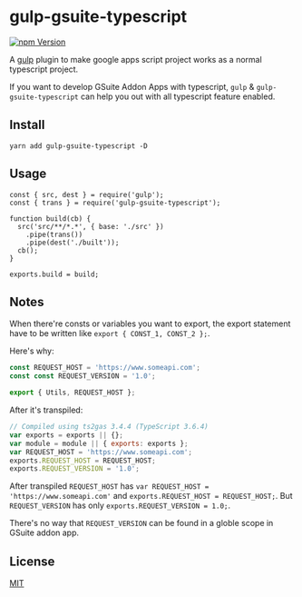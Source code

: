 # gulp-gsuite-typescript

<a href="https://www.npmjs.com/package/gulp-gsuite-typescript"><img src="https://img.shields.io/npm/v/gulp-gsuite-typescript.svg" alt="npm Version"></a>

A [gulp](https://gulpjs.com/) plugin to make google apps script project works as a normal typescript project.

If you want to develop GSuite Addon Apps with typescript, `gulp` & `gulp-gsuite-typescript` can help you out with all typescript feature enabled.

## Install
```
yarn add gulp-gsuite-typescript -D
```

## Usage
```
const { src, dest } = require('gulp');
const { trans } = require('gulp-gsuite-typescript');

function build(cb) {
  src('src/**/*.*', { base: './src' })
    .pipe(trans())
    .pipe(dest('./built'));
  cb();
}

exports.build = build;
```

## Notes
When there're consts or variables you want to export, the export statement have to be written like `export { CONST_1, CONST_2 };`.

Here's why:

```typescript
const REQUEST_HOST = 'https://www.someapi.com';
const const REQUEST_VERSION = '1.0';

export { Utils, REQUEST_HOST };
```
After it's transpiled:
```js
// Compiled using ts2gas 3.4.4 (TypeScript 3.6.4)
var exports = exports || {};
var module = module || { exports: exports };
var REQUEST_HOST = 'https://www.someapi.com';
exports.REQUEST_HOST = REQUEST_HOST;
exports.REQUEST_VERSION = '1.0';
```
After transpiled `REQUEST_HOST` has `var REQUEST_HOST = 'https://www.someapi.com'` and `exports.REQUEST_HOST = REQUEST_HOST;`. But `REQUEST_VERSION` has only `exports.REQUEST_VERSION = 1.0;`. 

There's no way that `REQUEST_VERSION` can be found in a globle scope in GSuite addon app.


## License

[MIT](./LICENSE)